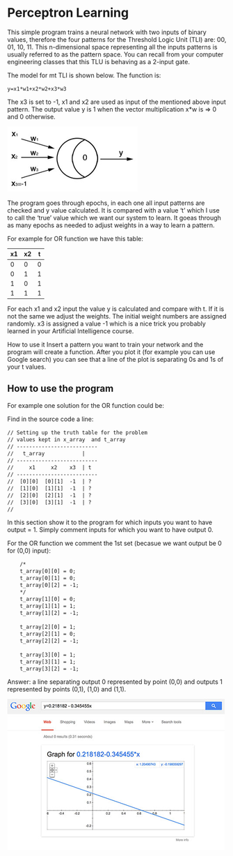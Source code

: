 Perceptron Learning
==================

This simple program trains a neural network with two inputs of binary values, therefore the four patterns for the Threshold Logic Unit (TLI) are: 00, 01, 10, 11. This n-dimensional space representing all the inputs patterns is usually referred to as the pattern space. You can recall from your computer engineering classes that this TLU is behaving as a 2-input gate. 


The model for mt TLI is shown below.  The function is:

```
y=x1*w1+x2*w2+x3*w3
```

The x3 is set to -1, x1 and x2 are used as input of the mentioned above input pattern. The output value y is 1 when the vector multiplication x*w is => 0 and 0 otherwise.

![Neuron](https://raw.githubusercontent.com/danielsodkiewicz/PerceptronLearning/master/neuron.jpg)

The program goes through epochs, in each one all input patterns are checked and y value calculated. It is compared with a value ‘t’ which I use to call the ‘true’ value which we want our system to learn. It goeas through as many epochs as needed to adjust weights in a way to learn a pattern.

For example for OR function we have this table:


| x1  | x2  | t  |
|---|---|---|
| 0  |  0 | 0  |
| 0  | 1  | 1  |
| 1  |  0 | 1  |
| 1  |  1 | 1  |

For each x1 and x2 input the value y is calculated and compare with t. If it is not the same we adjust the weights. The initial weight numbers are assigned randomly. x3 is assigned a value -1 which is a nice trick you probably learned in your Artificial Intelligence course.

How to use it
Insert a pattern you want to train your network and the program will create a function. After you plot it (for example you can use Google search) you can see that a line of the plot is separating 0s and 1s of your t values.


How to use the program
------------------------

For example one solution for the OR function could be:

Find in the source code a line:
```
// Setting up the truth table for the problem
// values kept in x_array  and t_array
// --------------------------
//   t_array            |
// --------------------------
//     x1     x2    x3  | t
// --------------------------
//  [0][0]  [0][1]  -1  | ?
//  [1][0]  [1][1]  -1  | ?
//  [2][0]  [2][1]  -1  | ?
//  [3][0]  [3][1]  -1  | ?
// 
```

In this section show it to the program for which inputs you want to have output = 1. Simply comment inputs for which you want to have output  0.

For the OR function we comment the 1st set (becasue we want output be 0 for (0,0) input):
```
    /*
    t_array[0][0] = 0;
    t_array[0][1] = 0;
    t_array[0][2] = -1;
    */
    t_array[1][0] = 0;
    t_array[1][1] = 1;
    t_array[1][2] = -1;
    
    t_array[2][0] = 1;
    t_array[2][1] = 0;
    t_array[2][2] = -1;
    
    t_array[3][0] = 1;
    t_array[3][1] = 1;
    t_array[3][2] = -1;

```

Answer:
a line separating output 0 represented by point (0,0) and outputs 1 represented by points (0,1), (1,0) and (1,1).

![Answer](https://raw.githubusercontent.com/danielsodkiewicz/PerceptronLearning/master/answer.jpg)
